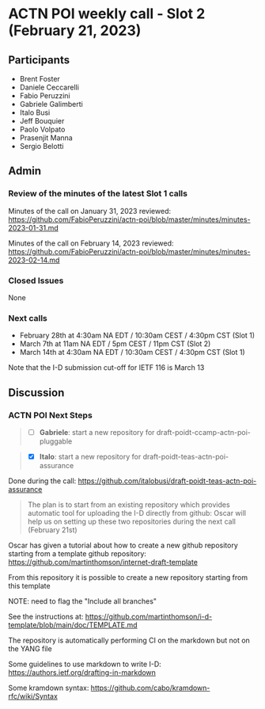 # ACTN POI weekly call - Slot 2 (February 21, 2023)

## Participants
- Brent Foster
- Daniele Ceccarelli
- Fabio Peruzzini
- Gabriele Galimberti
- Italo Busi
- Jeff Bouquier
- Paolo Volpato
- Prasenjit Manna
- Sergio Belotti

## Admin

### Review of the minutes of the latest Slot 1 calls

Minutes of the call on January 31, 2023 reviewed: https://github.com/FabioPeruzzini/actn-poi/blob/master/minutes/minutes-2023-01-31.md

Minutes of the call on February 14, 2023 reviewed: https://github.com/FabioPeruzzini/actn-poi/blob/master/minutes/minutes-2023-02-14.md

### Closed Issues

None

### Next calls

- February 28th at 4:30am NA EDT / 10:30am CEST / 4:30pm CST (Slot 1)
- March 7th at 11am NA EDT / 5pm CEST / 11pm CST (Slot 2)
- March 14th at 4:30am NA EDT / 10:30am CEST / 4:30pm CST (Slot 1)

Note that the I-D submission cut-off for IETF 116 is March 13

## Discussion

### ACTN POI Next Steps

> - [ ] **Gabriele**: start a new repository for draft-poidt-ccamp-actn-poi-pluggable 

> - [x] **Italo**: start a new repository for draft-poidt-teas-actn-poi-assurance
> 

Done during the call: https://github.com/italobusi/draft-poidt-teas-actn-poi-assurance

> The plan is to start from an existing repository which provides automatic tool for uploading the I-D directly from github: Oscar will help us on setting up these two repositories during the next call (February 21st)

Oscar has given a tutorial about how to create a new github repository starting from a template github repository: https://github.com/martinthomson/internet-draft-template

From this repository it is possible to create a new repository starting from this template

NOTE: need to flag the "Include all branches"

See the instructions at: https://github.com/martinthomson/i-d-template/blob/main/doc/TEMPLATE.md

The repository is automatically performing CI on the markdown but not on the YANG file

Some guidelines to use markdown to write I-D: https://authors.ietf.org/drafting-in-markdown

Some kramdown syntax: https://github.com/cabo/kramdown-rfc/wiki/Syntax
